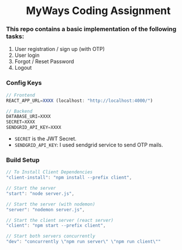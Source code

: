 <div align="center">

# MyWays Coding Assignment

</div>

### This repo contains a basic implementation of the following tasks:

1. User registration / sign up (with OTP)
2. User login
3. Forgot / Reset Password
4. Logout

### Config Keys

```javascript
// Frontend
REACT_APP_URL=XXXX (localhost: "http://localhost:4000/")

// Backend
DATABASE_URI=XXXX
SECRET=XXXX
SENDGRID_API_KEY=XXXX

```

- `SECRET` is the JWT Secret.
- `SENDGRID_API_KEY`: I used sendgrid service to send OTP mails.

### Build Setup

```javascript
// To Install Client Dependencies
"client-install": "npm install --prefix client",

// Start the server
"start": "node server.js",

// Start the server (with nodemon)
"server": "nodemon server.js",

// Start the client server (react server)
"client": "npm start --prefix client",

// Start both servers concurrently
"dev": "concurrently \"npm run server\" \"npm run client\""
```
